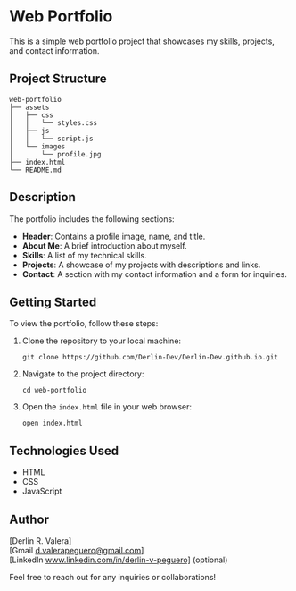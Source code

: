 # Web Portfolio

This is a simple web portfolio project that showcases my skills, projects, and contact information. 

## Project Structure

```
web-portfolio
├── assets
│   ├── css
│   │   └── styles.css
│   ├── js
│   │   └── script.js
│   └── images
│       └── profile.jpg
├── index.html
└── README.md
```

## Description

The portfolio includes the following sections:

- **Header**: Contains a profile image, name, and title.
- **About Me**: A brief introduction about myself.
- **Skills**: A list of my technical skills.
- **Projects**: A showcase of my projects with descriptions and links.
- **Contact**: A section with my contact information and a form for inquiries.

## Getting Started

To view the portfolio, follow these steps:

1. Clone the repository to your local machine:
   ```
   git clone https://github.com/Derlin-Dev/Derlin-Dev.github.io.git
   ```

2. Navigate to the project directory:
   ```
   cd web-portfolio
   ```

3. Open the `index.html` file in your web browser:
   ```
   open index.html
   ```

## Technologies Used

- HTML
- CSS
- JavaScript

## Author

[Derlin R. Valera]  
[Gmail d.valerapeguero@gmail.com]  
[LinkedIn www.linkedin.com/in/derlin-v-peguero] (optional)  


Feel free to reach out for any inquiries or collaborations!
